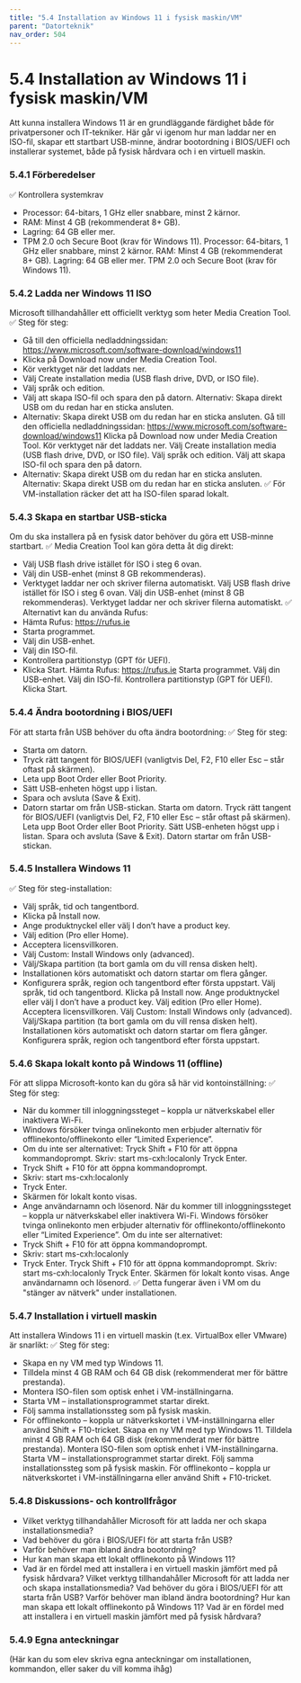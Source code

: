```yaml
---
title: "5.4 Installation av Windows 11 i fysisk maskin/VM"
parent: "Datorteknik"
nav_order: 504
---
```


# 5.4 Installation av Windows 11 i fysisk maskin/VM

Att kunna installera Windows 11 är en grundläggande färdighet både för privatpersoner och IT-tekniker. Här går vi igenom hur man laddar ner en ISO-fil, skapar ett startbart USB-minne, ändrar bootordning i BIOS/UEFI och installerar systemet, både på fysisk hårdvara och i en virtuell maskin.
### 5.4.1 Förberedelser
✅ Kontrollera systemkrav
- Processor: 64-bitars, 1 GHz eller snabbare, minst 2 kärnor.
- RAM: Minst 4 GB (rekommenderat 8+ GB).
- Lagring: 64 GB eller mer.
- TPM 2.0 och Secure Boot (krav för Windows 11).
Processor: 64-bitars, 1 GHz eller snabbare, minst 2 kärnor.
RAM: Minst 4 GB (rekommenderat 8+ GB).
Lagring: 64 GB eller mer.
TPM 2.0 och Secure Boot (krav för Windows 11).
### 5.4.2 Ladda ner Windows 11 ISO
Microsoft tillhandahåller ett officiellt verktyg som heter Media Creation Tool.
✅ Steg för steg:
- Gå till den officiella nedladdningssidan: https://www.microsoft.com/software-download/windows11
- Klicka på Download now under Media Creation Tool.
- Kör verktyget när det laddats ner.
- Välj Create installation media (USB flash drive, DVD, or ISO file).
- Välj språk och edition.
- Välj att skapa ISO-fil och spara den på datorn. Alternativ: Skapa direkt USB om du redan har en sticka ansluten.
- Alternativ: Skapa direkt USB om du redan har en sticka ansluten.
Gå till den officiella nedladdningssidan: https://www.microsoft.com/software-download/windows11
Klicka på Download now under Media Creation Tool.
Kör verktyget när det laddats ner.
Välj Create installation media (USB flash drive, DVD, or ISO file).
Välj språk och edition.
Välj att skapa ISO-fil och spara den på datorn.
- Alternativ: Skapa direkt USB om du redan har en sticka ansluten.
Alternativ: Skapa direkt USB om du redan har en sticka ansluten.
✅ För VM-installation räcker det att ha ISO-filen sparad lokalt.
### 5.4.3 Skapa en startbar USB-sticka
Om du ska installera på en fysisk dator behöver du göra ett USB-minne startbart.
✅ Media Creation Tool kan göra detta åt dig direkt:
- Välj USB flash drive istället för ISO i steg 6 ovan.
- Välj din USB-enhet (minst 8 GB rekommenderas).
- Verktyget laddar ner och skriver filerna automatiskt.
Välj USB flash drive istället för ISO i steg 6 ovan.
Välj din USB-enhet (minst 8 GB rekommenderas).
Verktyget laddar ner och skriver filerna automatiskt.
✅ Alternativt kan du använda Rufus:
- Hämta Rufus: https://rufus.ie
- Starta programmet.
- Välj din USB-enhet.
- Välj din ISO-fil.
- Kontrollera partitionstyp (GPT för UEFI).
- Klicka Start.
Hämta Rufus: https://rufus.ie
Starta programmet.
Välj din USB-enhet.
Välj din ISO-fil.
Kontrollera partitionstyp (GPT för UEFI).
Klicka Start.
### 5.4.4 Ändra bootordning i BIOS/UEFI
För att starta från USB behöver du ofta ändra bootordning:
✅ Steg för steg:
- Starta om datorn.
- Tryck rätt tangent för BIOS/UEFI (vanligtvis Del, F2, F10 eller Esc – står oftast på skärmen).
- Leta upp Boot Order eller Boot Priority.
- Sätt USB-enheten högst upp i listan.
- Spara och avsluta (Save & Exit).
- Datorn startar om från USB-stickan.
Starta om datorn.
Tryck rätt tangent för BIOS/UEFI (vanligtvis Del, F2, F10 eller Esc – står oftast på skärmen).
Leta upp Boot Order eller Boot Priority.
Sätt USB-enheten högst upp i listan.
Spara och avsluta (Save & Exit).
Datorn startar om från USB-stickan.
### 5.4.5 Installera Windows 11
✅ Steg för steg-installation:
- Välj språk, tid och tangentbord.
- Klicka på Install now.
- Ange produktnyckel eller välj I don’t have a product key.
- Välj edition (Pro eller Home).
- Acceptera licensvillkoren.
- Välj Custom: Install Windows only (advanced).
- Välj/Skapa partition (ta bort gamla om du vill rensa disken helt).
- Installationen körs automatiskt och datorn startar om flera gånger.
- Konfigurera språk, region och tangentbord efter första uppstart.
Välj språk, tid och tangentbord.
Klicka på Install now.
Ange produktnyckel eller välj I don’t have a product key.
Välj edition (Pro eller Home).
Acceptera licensvillkoren.
Välj Custom: Install Windows only (advanced).
Välj/Skapa partition (ta bort gamla om du vill rensa disken helt).
Installationen körs automatiskt och datorn startar om flera gånger.
Konfigurera språk, region och tangentbord efter första uppstart.
### 5.4.6 Skapa lokalt konto på Windows 11 (offline)
För att slippa Microsoft-konto kan du göra så här vid kontoinställning:
✅ Steg för steg:
- När du kommer till inloggningssteget – koppla ur nätverkskabel eller inaktivera Wi-Fi.
- Windows försöker tvinga onlinekonto men erbjuder alternativ för offlinekonto/offlinekonto eller “Limited Experience”.
- Om du inte ser alternativet: Tryck Shift + F10 för att öppna kommandoprompt. Skriv: start ms-cxh:localonly Tryck Enter.
- Tryck Shift + F10 för att öppna kommandoprompt.
- Skriv: start ms-cxh:localonly
- Tryck Enter.
- Skärmen för lokalt konto visas.
- Ange användarnamn och lösenord.
När du kommer till inloggningssteget – koppla ur nätverkskabel eller inaktivera Wi-Fi.
Windows försöker tvinga onlinekonto men erbjuder alternativ för offlinekonto/offlinekonto eller “Limited Experience”.
Om du inte ser alternativet:
- Tryck Shift + F10 för att öppna kommandoprompt.
- Skriv: start ms-cxh:localonly
- Tryck Enter.
Tryck Shift + F10 för att öppna kommandoprompt.
Skriv: start ms-cxh:localonly
Tryck Enter.
Skärmen för lokalt konto visas.
Ange användarnamn och lösenord.
✅ Detta fungerar även i VM om du "stänger av nätverk" under installationen.
### 5.4.7 Installation i virtuell maskin
Att installera Windows 11 i en virtuell maskin (t.ex. VirtualBox eller VMware) är snarlikt:
✅ Steg för steg:
- Skapa en ny VM med typ Windows 11.
- Tilldela minst 4 GB RAM och 64 GB disk (rekommenderat mer för bättre prestanda).
- Montera ISO-filen som optisk enhet i VM-inställningarna.
- Starta VM – installationsprogrammet startar direkt.
- Följ samma installationssteg som på fysisk maskin.
- För offlinekonto – koppla ur nätverkskortet i VM-inställningarna eller använd Shift + F10-tricket.
Skapa en ny VM med typ Windows 11.
Tilldela minst 4 GB RAM och 64 GB disk (rekommenderat mer för bättre prestanda).
Montera ISO-filen som optisk enhet i VM-inställningarna.
Starta VM – installationsprogrammet startar direkt.
Följ samma installationssteg som på fysisk maskin.
För offlinekonto – koppla ur nätverkskortet i VM-inställningarna eller använd Shift + F10-tricket.
### 5.4.8 Diskussions- och kontrollfrågor
- Vilket verktyg tillhandahåller Microsoft för att ladda ner och skapa installationsmedia?
- Vad behöver du göra i BIOS/UEFI för att starta från USB?
- Varför behöver man ibland ändra bootordning?
- Hur kan man skapa ett lokalt offlinekonto på Windows 11?
- Vad är en fördel med att installera i en virtuell maskin jämfört med på fysisk hårdvara?
Vilket verktyg tillhandahåller Microsoft för att ladda ner och skapa installationsmedia?
Vad behöver du göra i BIOS/UEFI för att starta från USB?
Varför behöver man ibland ändra bootordning?
Hur kan man skapa ett lokalt offlinekonto på Windows 11?
Vad är en fördel med att installera i en virtuell maskin jämfört med på fysisk hårdvara?
### 5.4.9 Egna anteckningar
(Här kan du som elev skriva egna anteckningar om installationen, kommandon, eller saker du vill komma ihåg)